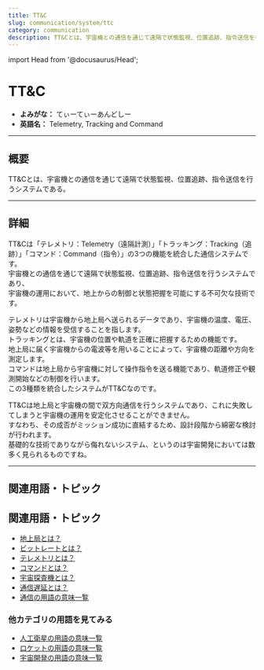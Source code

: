 ```yaml
---
title: TT&C
slug: communication/system/ttc
category: communication
description: TT&Cとは、宇宙機との通信を通じて遠隔で状態監視、位置追跡、指令送信を行うシステムである。
---
```


import Head from '@docusaurus/Head';

<Head>
  <script type="application/ld+json">
    {`{
      "@context": "https://schema.org",
      "@type": "DefinedTerm",
      "name": "TT&C",
      "inDefinedTermSet": "https://www.space-portal.org",
      "termCode": "communication/system/ttc",
      "description": "TT&Cとは、宇宙機との通信を通じて遠隔で状態監視、位置追跡、指令送信を行うシステムである。",
      "url": "https://www.space-portal.org/docs/communication/system/ttc"
    }`}
  </script>
</Head>

# TT&C

- **よみがな：** てぃーてぃーあんどしー  
- **英語名：** Telemetry, Tracking and Command  

---

## 概要

TT&Cとは、宇宙機との通信を通じて遠隔で状態監視、位置追跡、指令送信を行うシステムである。

---

## 詳細

TT&Cは「テレメトリ：Telemetry（遠隔計測）」「トラッキング：Tracking（追跡）」「コマンド：Command（指令）」の3つの機能を統合した通信システムです。  
宇宙機との通信を通じて遠隔で状態監視、位置追跡、指令送信を行うシステムであり、  
宇宙機の運用において、地上からの制御と状態把握を可能にする不可欠な技術です。  

テレメトリは宇宙機から地上局へ送られるデータであり、宇宙機の温度、電圧、姿勢などの情報を受信することを指します。  
トラッキングとは、宇宙機の位置や軌道を正確に把握するための機能です。  
地上局に届く宇宙機からの電波等を用いることによって、宇宙機の距離や方向を測定します。  
コマンドは地上局から宇宙機に対して操作指令を送る機能であり、軌道修正や観測開始などの制御を行います。  
この3種類を統合したシステムがTT&Cなのです。  

TT&Cは地上局と宇宙機の間で双方向通信を行うシステムであり、これに失敗してしまうと宇宙機の運用を安定化させることができません。  
すなわち、その成否がミッション成功に直結するため、設計段階から綿密な検討が行われます。  
基礎的な技術でありながら侮れないシステム、というのは宇宙開発においては数多く見られるものですね。  

---

## 関連用語・トピック


## 関連用語・トピック

- [地上局とは？](docs/communication/system/ground-station)
- [ビットレートとは？](docs/communication/technology/bit-rate)
- [テレメトリとは？](docs/communication/system/telemetry)
- [コマンドとは？](docs/communication/system/command)
- [宇宙探査機とは？](docs/explorer/space-probe)
- [通信遅延とは？](docs/communication/technology/communication-delay)
- [通信の用語の意味一覧](docs/category/communication)

### 他カテゴリの用語を見てみる
- [人工衛星の用語の意味一覧](docs/category/satellite)
- [ロケットの用語の意味一覧](docs/category/rocket)
- [宇宙開発の用語の意味一覧](docs/category/glossary)
